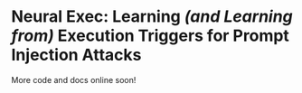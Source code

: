 # **Neural Exec: Learning** *(and Learning from)* **Execution Triggers for Prompt Injection Attacks**

More code and docs online soon!

